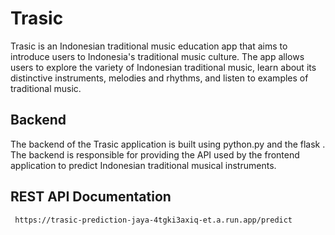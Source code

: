 # Trasic

Trasic is an Indonesian traditional music education app that aims to introduce users to Indonesia's traditional music culture. The app allows users to explore the variety of Indonesian traditional music, learn about its distinctive instruments, melodies and rhythms, and listen to examples of traditional music.

## Backend

The backend of the Trasic application is built using python.py and the flask . The backend is responsible for providing the API used by the frontend application to predict Indonesian traditional musical instruments.

## REST API Documentation

```bash
 https://trasic-prediction-jaya-4tgki3axiq-et.a.run.app/predict
```
